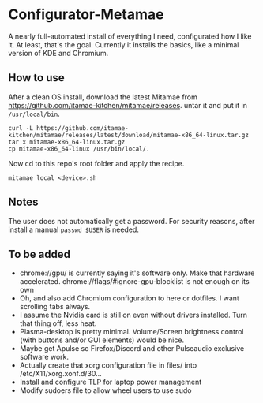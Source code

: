 # Configurator-Metamae

A nearly full-automated install of everything I need, configurated how I like it.
At least, that's the goal. Currently it installs the basics, like a minimal version of KDE and Chromium.

## How to use

After a clean OS install, 
download the latest Mitamae from https://github.com/itamae-kitchen/mitamae/releases.
untar it and put it in `/usr/local/bin`.

```
curl -L https://github.com/itamae-kitchen/mitamae/releases/latest/download/mitamae-x86_64-linux.tar.gz
tar x mitamae-x86_64-linux.tar.gz
cp mitamae-x86_64-linux /usr/bin/local/.
```
Now cd to this repo's root folder and apply the recipe.
```
mitamae local <device>.sh
```

## Notes

The user does not automatically get a password.
For security reasons, after install a manual `passwd $USER` is needed.

## To be added

- chrome://gpu/ is currently saying it's software only. Make that hardware accelerated.
	chrome://flags/#ignore-gpu-blocklist is not enough on its own
- Oh, and also add Chromium configuration to here or dotfiles. I want scrolling tabs always.
- I assume the Nvidia card is still on even without drivers installed. Turn that thing off, less heat.
- Plasma-desktop is pretty minimal. Volume/Screen brightness control (with buttons and/or GUI elements) would be nice.
- Maybe get Apulse so Firefox/Discord and other Pulseaudio exclusive software work.
- Actually create that xorg configuration file in files/ into /etc/X11/xorg.xonf.d/30...
- Install and configure TLP for laptop power management
- Modify sudoers file to allow wheel users to use sudo
